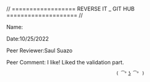 // ================== REVERSE IT _ GIT HUB ==================== //

Name:

Date:10/25/2022

Peer Reviewer:Saul Suazo

Peer Comment: I like! Liked the validation part.



                                            ( ͡° ͜ʖ ͡° )